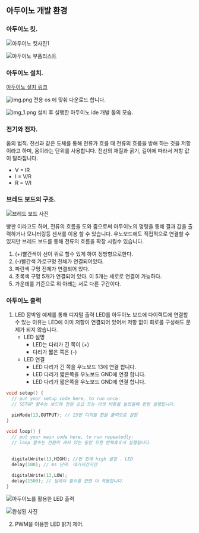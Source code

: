 

## 아두이노 개발 환경

### 아두이노 킷.

![아두이노 킷사진1](images/arduinoKit.png)


![아두이노 부품리스트](images/arduinoProductList.png)











### 아두이노 설치.

[아두이노 설치 링크](https://www.arduino.cc/)

![img.png](images/arduinoInstall.png)
전용 os 에 맞춰 다운로드 합니다.

![img_1.png](images/ide.png)
설치 후 실행한 아두이노 ide 개발 툴의 모습.

### 전기와 전자.
옴의 법칙.
전선과 같은 도체를 통해 전류가 흐를 때 전류의 흐름을 방해 하는 것을 저항이라고 하며, 옴이라는 단위를 사용합니다.
전선의 재질과 굵기, 길이에 따라서 저항 값이 달라집니다.

- V = IR
- I = V/R
- R = V/I

### 브레드 보드의 구조.
![브레드 보드 사진](images/breadBoard.png)



빵판 이라고도 하며, 전류의 흐름을 도와 줌으로써 아두이노의 명령을 통해 결과 값을 출력하거나 모니터링등 센서를 이용 할 수 있습니다.
우노보드에도 직접적으로 연결할 수있지만 브레드 보드를 통해 전류의 흐름을 확장 시킬수 있습니다.

1. (+)빨간색이 선이 위로 할수 있게 하여 정방향으로한다.
2. (-)빨간색 가로구멍 전체가 연결되어있다.
3. 파란색 구멍 전체가 연결되어 있다.
4. 초록색 구멍 5개가 연결되어 있다. 이 5개는 세로로 연결이 가능하다.
5. 가운데를 기준으로 위 아래는 서로 다른 구간이다.

### 아두이노 출력
1. LED 깜박임 예제를 통해 디지털 출력
LED를 아두이노 보드에 다이렉트에 연결할 수 있는 이유는 LED에 이미 저항이 연결되어 있어서 저항 없이 회로를 구성해도 문제가 되지 않습니다.
   - LED 설명
     - LED는 다리가 긴 쪽이 (+)
     - 다리가 짧은 쪽은 (-)
   - LED 연결
     - LED 다리가 긴 쪽을 우노보드 13에 연결 합니다.
     - LED 다리가 짧은쪽을 우노보드 GND에 연결 합니다.
     - LED 다리가 짧은쪽을 우노보드 GND에 연결 합니다.

```c
void setup() {
  // put your setup code here, to run once:
  // SETUP 함수는 보드에 전원 공급 또는 리셋 버튼을 눌렀을때 한번 실행됩니다.
  
  pinMode(13,OUTPUT); // 13번 디지털 핀을 출력으로 설정
}

void loop() {
  // put your main code here, to run repeatedly:
  // loop 함수는 전원이 켜저 있는 동안 무한 반복휴ㅐ서 실행됩니다.

  
  digitalWrite(13,HIGH); //번 핀에 high 설정 . LED
  delay(100); // ms 단위. 대기시간지연  
  
  digitalWrite(13,LOW);
  delay(1500); // 딜레이 함수를 한번 더 적용합니다.  
}
```


![아두이노를 활용한 LED 출력](images/led_img_finished1.png)

![완성된 사진](images/led_img_finished2.png)

2. PWM을 이용한 LED 밝기 제어.


